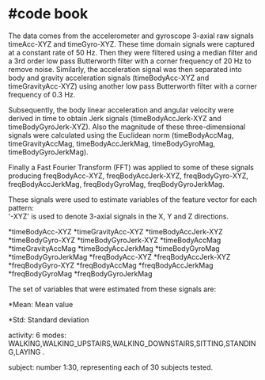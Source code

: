#code book
=================

The data comes from the accelerometer and gyroscope 3-axial raw signals timeAcc-XYZ and timeGyro-XYZ. These time domain signals were captured at a constant rate of 50 Hz. Then they were filtered using a median filter and a 3rd order low pass Butterworth filter with a corner frequency of 20 Hz to remove noise. Similarly, the acceleration signal was then separated into body and gravity acceleration signals (timeBodyAcc-XYZ and timeGravityAcc-XYZ) using another low pass Butterworth filter with a corner frequency of 0.3 Hz. 

Subsequently, the body linear acceleration and angular velocity were derived in time to obtain Jerk signals (timeBodyAccJerk-XYZ and timeBodyGyroJerk-XYZ). Also the magnitude of these three-dimensional signals were calculated using the Euclidean norm (timeBodyAccMag, timeGravityAccMag, timeBodyAccJerkMag, timeBodyGyroMag, timeBodyGyroJerkMag). 

Finally a Fast Fourier Transform (FFT) was applied to some of these signals producing freqBodyAcc-XYZ, freqBodyAccJerk-XYZ, freqBodyGyro-XYZ, freqBodyAccJerkMag, freqBodyGyroMag, freqBodyGyroJerkMag. 

These signals were used to estimate variables of the feature vector for each pattern:  
'-XYZ' is used to denote 3-axial signals in the X, Y and Z directions.

*timeBodyAcc-XYZ
*timeGravityAcc-XYZ
*timeBodyAccJerk-XYZ
*timeBodyGyro-XYZ
*timeBodyGyroJerk-XYZ
*timeBodyAccMag
*timeGravityAccMag
*timeBodyAccJerkMag
*timeBodyGyroMag
*timeBodyGyroJerkMag
*freqBodyAcc-XYZ
*freqBodyAccJerk-XYZ
*freqBodyGyro-XYZ
*freqBodyAccMag
*freqBodyAccJerkMag
*freqBodyGyroMag
*freqBodyGyroJerkMag

The set of variables that were estimated from these signals are: 

*Mean: Mean value

*Std: Standard deviation

activity: 6 modes: WALKING,WALKING_UPSTAIRS,WALKING_DOWNSTAIRS,SITTING,STANDING,LAYING	.

subject: number 1:30, representing each of 30 subjects tested. 	
